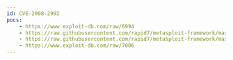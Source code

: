```yaml
---
id: CVE-2008-2992
pocs:
    - https://www.exploit-db.com/raw/6994
    - https://raw.githubusercontent.com/rapid7/metasploit-framework/master/modules/exploits/windows/fileformat/adobe_utilprintf.rb
    - https://raw.githubusercontent.com/rapid7/metasploit-framework/master/modules/exploits/windows/browser/adobe_utilprintf.rb
    - https://www.exploit-db.com/raw/7006
---
```

